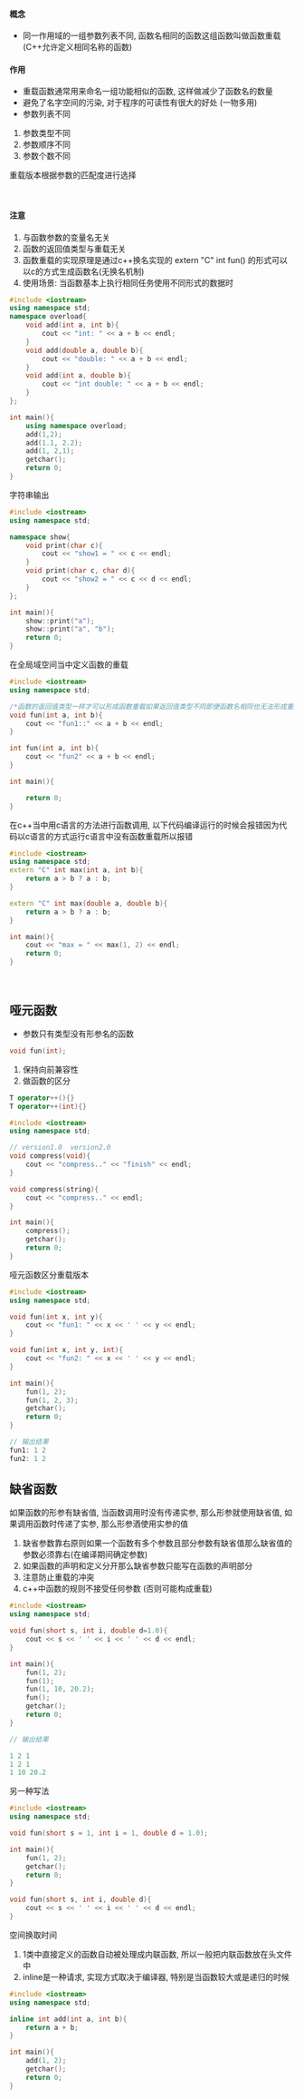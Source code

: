 
#### 概念

* 同一作用域的一组参数列表不同, 函数名相同的函数这组函数叫做函数重载 (C++允许定义相同名称的函数)

#### 作用
* 重载函数通常用来命名一组功能相似的函数, 这样做减少了函数名的数量
* 避免了名字空间的污染, 对于程序的可读性有很大的好处 (一物多用)
* 参数列表不同
1) 参数类型不同
2) 参数顺序不同
3) 参数个数不同

重载版本根据参数的匹配度进行选择

<br>

#### 注意
1) 与函数参数的变量名无关
2) 函数的返回值类型与重载无关
3) 函数重载的实现原理是通过c++换名实现的 extern "C" int fun() 的形式可以以c的方式生成函数名(无换名机制)
4) 使用场景: 当函数基本上执行相同任务使用不同形式的数据时

```overload.cpp
#include <iostream>
using namespace std;
namespace overload{
    void add(int a, int b){
        cout << "int: " << a + b << endl;
    }
    void add(double a, double b){
        cout << "double: " << a + b << endl;
    }
    void add(int a, double b){
        cout << "int double: " << a + b << endl;
    }
};

int main(){
    using namespace overload;
    add(1,2);
    add(1.1, 2.2);
    add(1, 2,1);
    getchar();
    return 0;
}

```

字符串输出

```overload.cpp
#include <iostream>
using namespace std;

namespace show{
    void print(char c){
        cout << "show1 = " << c << endl; 
    }
    void print(char c, char d){
        cout << "show2 = " << c << d << endl; 
    }
};

int main(){
    show::print("a");
    show::print("a", "b");
    return 0;
}
```

在全局域空间当中定义函数的重载
```overload.cpp
#include <iostream>
using namespace std;

/*函数的返回值类型一样才可以形成函数重载如果返回值类型不同即便函数名相同也无法形成重载*/
void fun(int a, int b){
    cout << "fun1::" << a + b << endl;
}

int fun(int a, int b){
    cout << "fun2" << a + b << endl;
}

int main(){

    return 0;
}
```

在c++当中用c语言的方法进行函数调用, 以下代码编译运行的时候会报错因为代码以c语言的方式运行c语言中没有函数重载所以报错
```overload.cpp
#include <iostream>
using namespace std;
extern "C" int max(int a, int b){
    return a > b ? a : b;
}

extern "C" int max(double a, double b){
    return a > b ? a : b;
}

int main(){
    cout << "max = " << max(1, 2) << endl;
    return 0;
}
```

<br>

## 哑元函数

* 参数只有类型没有形参名的函数
```cpp
void fun(int);
```
1) 保持向前兼容性
2) 做函数的区分
```cpp
T operator++(){}
T operator++(int){}
```

```dump.cpp
#include <iostream>
using namespace std;

// version1.0  version2.0
void compress(void){
    cout << "compress.." << "finish" << endl;
}

void compress(string){
    cout << "compress.." << endl;
}

int main(){
    compress();
    getchar();
    return 0;
}
```

哑元函数区分重载版本
```cpp
#include <iostream>
using namespace std;

void fun(int x, int y){
    cout << "fun1: " << x << ' ' << y << endl;
}

void fun(int x, int y, int){
    cout << "fun2: " << x << ' ' << y << endl;
}

int main(){
    fun(1, 2);
    fun(1, 2, 3);
    getchar();
    return 0;
}

// 输出结果
fun1: 1 2
fun2: 1 2
```

## 缺省函数

如果函数的形参有缺省值, 当函数调用时没有传递实参, 那么形参就使用缺省值, 如果调用函数时传递了实参, 那么形参酒使用实参的值
1) 缺省参数靠右原则如果一个函数有多个参数且部分参数有缺省值那么缺省值的参数必须靠右(在编译期间确定参数)
2) 如果函数的声明和定义分开那么缺省参数只能写在函数的声明部分
3) 注意防止重载的冲突
4) c++中函数的规则不接受任何参数 (否则可能构成重载)

```default.cpp
#include <iostream>
using namespace std;

void fun(short s, int i, double d=1.0){
    cout << s << ' ' << i << ' ' << d << endl;
}

int main(){
    fun(1, 2);
    fun(1);
    fun(1, 10, 20.2);
    fun();
    getchar();
    return 0;
}

// 输出结果

1 2 1
1 2 1
1 10 20.2
```

另一种写法


```default.cpp
#include <iostream>
using namespace std;

void fun(short s = 1, int i = 1, double d = 1.0);

int main(){
    fun(1, 2);
    getchar();
    return 0;
}

void fun(short s, int i, double d){
    cout << s << ' ' << i << ' ' << d << endl;
}

```

空间换取时间
1) 1类中直接定义的函数自动被处理成内联函数, 所以一般把内联函数放在头文件中
2) inline是一种请求, 实现方式取决于编译器, 特别是当函数较大或是递归的时候

```default.cpp
#include <iostream>
using namespace std;

inline int add(int a, int b){
    return a + b;
}

int main(){
    add(1, 2);
    getchar();
    return 0;
}

```
